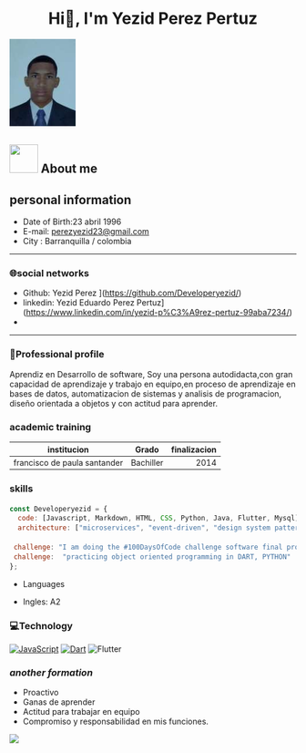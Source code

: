 
 <h1 align="center">Hi👋, I'm Yezid Perez Pertuz</h1>




![me](https://raw.githubusercontent.com/Developeryezid/Hojadevida/main/yezid%20foto%203x4.jpg)

## <img src = "https://user-images.githubusercontent.com/63050133/156777293-72a6e681-2582-4a9d-ad92-09d1181d47c7.gif" width = 50px height = 50px>  About me
## **personal information**


+ Date of Birth:23 abril 1996
+ E-mail: perezyezid23@gmail.com
+ City : Barranquilla / colombia
-------------------------------------------------------
### **🌐social networks**

+  Github:  Yezid Perez ](https://github.com/Developeryezid/)
+  linkedin: Yezid Eduardo Perez Pertuz](https://www.linkedin.com/in/yezid-p%C3%A9rez-pertuz-99aba7234/)
+  

_____________________________________________________
### **💫Professional profile**

Aprendiz en Desarrollo de software, Soy una persona autodidacta,con gran capacidad de aprendizaje y trabajo en equipo,en proceso de aprendizaje en bases de datos, automatizacion de sistemas y analisis de programacion, diseño orientada a objetos y con actitud para aprender.


### **academic training**

| institucion                      |      Grado      |  finalizacion |
|--------------------------------- |:---------------:|--------------:|
| francisco de paula santander     |  Bachiller      | 2014 |






### **skills**

```javascript
const Developeryezid = {
  code: [Javascript, Markdown, HTML, CSS, Python, Java, Flutter, Mysql],
  architecture: ["microservices", "event-driven", "design system pattern"],
 
 challenge: "I am doing the #100DaysOfCode challenge software final project for a financial company"
 challenge:  "practicing object oriented programming in DART, PYTHON"
};
```

+ Languages

+ Ingles: A2

### **💻Technology** 
  [![JavaScript](https://img.shields.io/badge/JavaScript-F7DF1E?style=for-the-badge&logo=javascript&logoColor=white&labelColor=101010)]()
  [![Dart](https://img.shields.io/badge/dart-%230175C2.svg?style=for-the-badge&logo=dart&logoColor=white)]()
  ![Flutter](https://img.shields.io/badge/Flutter-%2302569B.svg?style=for-the-badge&logo=Flutter&logoColor=white)


### ***another formation***

+ Proactivo
+ Ganas de aprender
+ Actitud para trabajar en equipo
+ Compromiso y responsabilidad en mis funciones.



[![](https://visitcount.itsvg.in/api?id=Developeryezid&icon=5&color=1)](https://visitcount.itsvg.in)



























